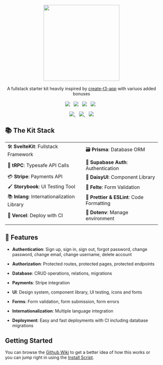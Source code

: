 <p align="center">
     <img src="https://svgshare.com/i/vcw.svg" height="250"/>
     </br> </br>
     A fullstack starter kit heavily inspired by <a href="https://create.t3.gg/">create-t3-app</a> with variuos added bonuses
     </br> </br>
     <img src="https://img.shields.io/badge/SvelteKit-FF3F00?style=for-the-badge&logo=svelte&logoColor=white"/>&nbsp;&nbsp;
     <img src="https://img.shields.io/badge/TypeScript-007ACC?style=for-the-badge&logo=typescript&logoColor=white"/>&nbsp;&nbsp;
     <img src="https://img.shields.io/badge/Supabase-2A9D69?style=for-the-badge&logo=supabase&logoColor=white"/>&nbsp;&nbsp;
     <img src="https://img.shields.io/badge/Vercel-000000?style=for-the-badge&logo=vercel&logoColor=white"/>&nbsp;&nbsp;
 </p>

 <p align="center">
  <a href="https://discord.gg/ExwxXtdUvh">
     <img src="https://img.shields.io/discord/1149671113362776184?color=%235865F2&label=&logo=discord&logoColor=white&style=for-the-badge">
  </a>&nbsp;&nbsp;
  <a href="https://discord.gg/ExwxXtdUvh">
     <img src="https://img.shields.io/badge/Wiki-cbf7cf?label=&logo=github&logoColor=black&style=for-the-badge">
  </a>&nbsp;&nbsp;
  <a href="https://github.com/albbus-stack/kit-stack/wiki/Install-Script">
     <img src="https://img.shields.io/badge/Install%20Script-222830?label=&logo=windowsterminal&logoColor=white&style=for-the-badge">
  </a>
 </p>
  
## 📚 The Kit Stack

|  |  |
|--|--|
| 🛠️ **SvelteKit**: Fullstack Framework | 🗃️ **Prisma**: Database ORM |
| 🧹 **tRPC**: Typesafe API Calls | 🔐 **Supabase Auth**: Authentication |
| 💳 **Stripe**: Payments API | 🎨 **DaisyUI**: Component Library |
| 🖌 **Storybook**: UI Testing Tool | 📝 **Felte**: Form Validation |
| 📚 **Inlang**: Internationalization Library | 📃 **Prettier & ESLint**: Code Formatting |
| 🤖 **Vercel**: Deploy with CI | 🧩 **Dotenv**: Manage environment |
|  |  |

 
  
 
  
 
  
 

 
 


  
 

 
  
 
  
 
  
## 🔌 Features
  
- **Authentication**: Sign up, sign in, sign out, forgot password, change password, change email, change username, delete account
  
- **Authorization**: Protected routes, protected pages, protected endpoints
  
- **Database**: CRUD operations, relations, migrations

- **Payments**: Stripe integration
  
- **UI**: Design system, component library, UI testing, icons and fonts
  
- **Forms**: Form validation, form submission, form errors

- **Internationalization**: Multiple language integration
  
- **Deployment**: Easy and fast deployments with CI including database migrations
  
## Getting Started
  
You can browse the [Github Wiki](https://github.com/albbus-stack/kit-stack/wiki) to get a better idea of how this works or you can jump right in using the [Install Script](https://github.com/albbus-stack/kit-stack/wiki/Install-Script).

